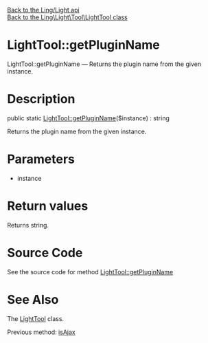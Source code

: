 [Back to the Ling/Light api](https://github.com/lingtalfi/Light/blob/master/doc/api/Ling/Light.md)<br>
[Back to the Ling\Light\Tool\LightTool class](https://github.com/lingtalfi/Light/blob/master/doc/api/Ling/Light/Tool/LightTool.md)


LightTool::getPluginName
================



LightTool::getPluginName — Returns the plugin name from the given instance.




Description
================


public static [LightTool::getPluginName](https://github.com/lingtalfi/Light/blob/master/doc/api/Ling/Light/Tool/LightTool/getPluginName.md)($instance) : string




Returns the plugin name from the given instance.




Parameters
================


- instance

    


Return values
================

Returns string.








Source Code
===========
See the source code for method [LightTool::getPluginName](https://github.com/lingtalfi/Light/blob/master/Tool/LightTool.php#L38-L44)


See Also
================

The [LightTool](https://github.com/lingtalfi/Light/blob/master/doc/api/Ling/Light/Tool/LightTool.md) class.

Previous method: [isAjax](https://github.com/lingtalfi/Light/blob/master/doc/api/Ling/Light/Tool/LightTool/isAjax.md)<br>

